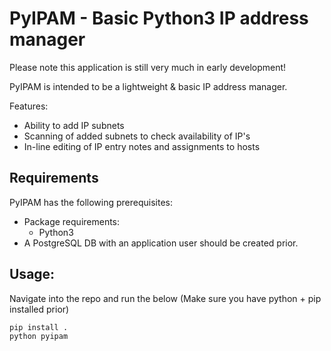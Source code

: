 # PyIPAM - Basic Python3 IP address manager
Please note this application is still very much in early development!

PyIPAM is intended to be a lightweight & basic IP address manager.

Features:
* Ability to add IP subnets
* Scanning of added subnets to check availability of IP's
* In-line editing of IP entry notes and assignments to hosts 

## Requirements
PyIPAM has the following prerequisites:
- Package requirements:
    - Python3
- A PostgreSQL DB with an application user should be created prior.

## Usage:
Navigate into the repo and run the below (Make sure you have python + pip installed prior)
```
pip install .
python pyipam
```